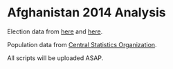 Afghanistan 2014 Analysis
=========================

Election data from [here](https://github.com/developmentseed/aodp-data/tree/runoff/data/2014_president_election/results/preliminary-results) and [here](https://github.com/developmentseed/aodp-data/tree/runoff/data/2014_president_election/results/pc).

Population data from [Central Statistics Organization](http://cso.gov.af/en).

All scripts will be uploaded ASAP.
